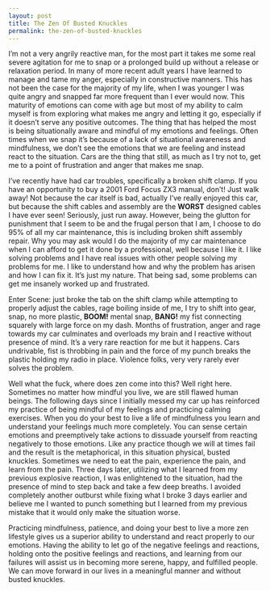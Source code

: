 ```yaml
---
layout: post
title: The Zen Of Busted Knuckles
permalink: the-zen-of-busted-knuckles
---
```




I’m not a very angrily reactive man, for the most part it takes me some real severe agitation for me to snap or a prolonged build up without a release or relaxation period. In many of more recent adult years I have learned to manage and tame my anger, especially in constructive manners. This has not been the case for the majority of my life, when I was younger I was quite angry and snapped far more frequent than I ever would now. This maturity of emotions can come with age but most of my ability to calm myself is from exploring what makes me angry and letting it go, especially if it doesn’t serve any positive outcomes. The thing that has helped the most is being situationally aware and mindful of my emotions and feelings. Often times when we snap it’s because of a lack of situational awareness and mindfulness, we don’t see the emotions that we are feeling and instead react to the situation. Cars are the thing that still, as much as I try not to, get me to a point of frustration and anger that makes me snap.

I’ve recently have had car troubles, specifically a broken shift clamp. If you have an opportunity to buy a 2001 Ford Focus ZX3 manual, don’t! Just walk away! Not because the car itself is bad, actually I’ve really enjoyed this car, but because the shift cables and assembly are the **WORST** designed cables I have ever seen! Seriously, just run away. However, being the glutton for punishment that I seem to be and the frugal person that I am, I choose to do 95% of all my car maintenance, this is including broken shift assembly repair. Why you may ask would I do the majority of my car maintenance when I can afford to get it done by a professional, well because I like it. I like solving problems and I have real issues with other people solving my problems for me. I like to understand how and why the problem has arisen and how I can fix it. It’s just my nature. That being sad, some problems can get me insanely worked up and frustrated.

Enter Scene: just broke the tab on the shift clamp while attempting to properly adjust the cables, rage boiling inside of me, I try to shift into gear, snap, no more plastic, **BOOM!** mental snap, **BANG!** my fist connecting squarely with large force on my dash. Months of frustration, anger and rage towards my car culminates and overloads my brain and I reactive without presence of mind. It’s a very rare reaction for me but it happens. Cars undrivable, fist is throbbing in pain and the force of my punch breaks the plastic holding my radio in place. Violence folks, very very rarely ever solves the problem.

Well what the fuck, where does zen come into this? Well right here. Sometimes no matter how mindful you live, we are still flawed human beings. The following days since I initially messed my car up has reinforced my practice of being mindful of my feelings and practicing calming exercises. When you do your best to live a life of mindfulness you learn and understand your feelings much more completely. You can sense certain emotions and preemptively take actions to dissuade yourself from reacting negatively to those emotions. Like any practice though we will at times fail and the result is the metaphorical, in this situation physical, busted knuckles. Sometimes we need to eat the pain, experience the pain, and learn from the pain. Three days later, utilizing what I learned from my previous explosive reaction, I was enlightened to the situation, had the presence of mind to step back and take a few deep breaths. I avoided completely another outburst while fixing what I broke 3 days earlier and believe me I wanted to punch something but I learned from my previous mistake that it would only make the situation worse.

Practicing mindfulness, patience, and doing your best to live a more zen lifestyle gives us a superior ability to understand and react properly to our emotions. Having the ability to let go of the negative feelings and reactions, holding onto the positive feelings and reactions, and learning from our failures will assist us in becoming more serene, happy, and fulfilled people. We can move forward in our lives in a meaningful manner and without busted knuckles.
